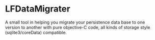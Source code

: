 # LFDataMigrater
A small tool in helping you migrate your persistence data base to one version to another with pure objective-C code, all kinds of storage style (sqlite3/coreData) compatible.

